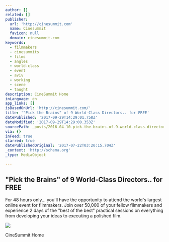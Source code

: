 ```yaml
---
author: []
related: []
publisher:
  url: 'http://cinesummit.com'
  name: Cinesummit
  favicon: null
  domain: cinesummit.com
keywords:
  - filmmakers
  - cinesummits
  - films
  - angles
  - world-class
  - event
  - aviv
  - working
  - scene
  - taught
description: CineSummit Home
inLanguage: en
app_links: []
isBasedOnUrl: 'http://cinesummit.com/'
title: '"Pick the Brains" of 9 World-Class Directors.. for FREE'
datePublished: '2017-09-29T14:29:01.758Z'
dateModified: '2017-09-29T14:29:00.353Z'
sourcePath: _posts/2016-04-10-pick-the-brains-of-9-world-class-directors-for-free.md
via: {}
inFeed: true
starred: true
datePublishedOriginal: '2017-07-22T03:20:15.704Z'
_context: 'http://schema.org'
_type: MediaObject

---
```

<article style=""><h1>"Pick the Brains" of 9 World-Class Directors.. for FREE</h1><p>For 48 hours only... you'll have the opportunity to attend the world's largest online event for filmmakers. Join over 50,000 of your fellow filmmakers and experience 2 days of the "best of the best" practical sessions on everything from developing your ideas to executing a polished film.</p><img src="http://cinesummit.com/wp-content/uploads/2015/11/banner04temp.jpg" /></article>

CineSummit Home